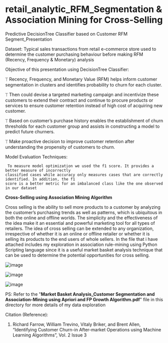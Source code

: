 # retail_analytic_RFM_Segmentation & Association Mining for Cross-Selling
Predictive DecisionTree Classifier based on Customer RFM Segment_Presentation

Dataset:
Typical sales transactions from retail e-commerce store used to determine the customer purchasing behaviour before making RFM (Recency, Frequency & Monetary) analysis


Objective of this presentation using DecisionTree Classifier:

⏉    Recency, Frequency, and Monetary Value (RFM) helps inform customer segmentation in clusters and 
      identifies probability to churn for each cluster. 

⏉     Then could devise a targeted marketing campaign and incentivize these customers to extend their 
       contract and continue to procure products or services to ensure customer retention instead of 
       high cost of acquiring new customer. 

⏉    Based on customer’s purchase history enables the establishment of churn thresholds for each 
      customer group and assists in constructing a model to predict future churners. 

⏉   Make proactive decision to improve customer retention after understanding the propensity of 
    customers to churn. 

Model Evaluation Techniques:

     To measure model optimization we used the f1 score. It provides a better measure of incorrectly 
    classified cases while accuracy only measures cases that are correctly identified. In addition, the f1 
    score is a better metric for an imbalanced class like the one observed in our dataset

**Cross-Selling using Association Mining Algorithm**

Cross selling is the ability to sell more products to a customer by analyzing the customer’s purchasing trends as well as  patterns, which is ubiquitous in both the online and offline worlds. The simplicity and the effectiveness of the idea make it an essential and powerful marketing tool for all types of retailers. The idea of cross selling can be extended to any organization, irrespective of whether it is an online or offline retailer or whether it is selling its products to the end users of whole sellers.
In the file that i have attached includes my exploration in association rule-mining using Python Scripting language since it is a useful market basket analysis technique that can be used to determine the potential opportunities for cross selling.

![image](https://user-images.githubusercontent.com/32416129/126623463-3d79eeb9-e43e-4e78-bdda-7934819c0299.png)


![image](https://user-images.githubusercontent.com/32416129/126623356-a6e56c42-a315-401e-b993-315d11c49a9b.png)



![image](https://user-images.githubusercontent.com/32416129/126623182-aaa01543-6a11-498a-b63e-c0d0980e47cf.png)


PS: 
Refer to the  "**Market Basket Analysis_Customer Segmentation and Association-Mining using Apriori and FP Growth Algorithm.pdf**" file in this directory for more details of my data exploration

Citation (Reference):
1. Richard Farrow, William Trevino, Vitaly Briker, and Brent Allen, “Identifying Customer Churn-in After-market Operations using Machine Learning Algorithms”, Vol. 2 Issue 3


